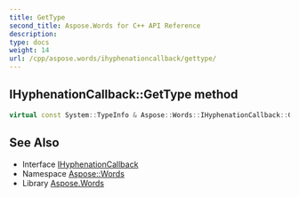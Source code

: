 ```yaml
---
title: GetType
second_title: Aspose.Words for C++ API Reference
description: 
type: docs
weight: 14
url: /cpp/aspose.words/ihyphenationcallback/gettype/
---
```

## IHyphenationCallback::GetType method




```cpp
virtual const System::TypeInfo & Aspose::Words::IHyphenationCallback::GetType() const override
```

## See Also

* Interface [IHyphenationCallback](../)
* Namespace [Aspose::Words](../../)
* Library [Aspose.Words](../../../)
